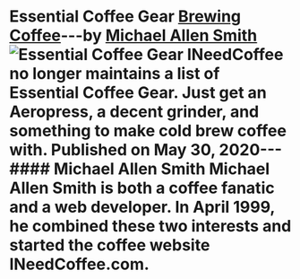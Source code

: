 # Essential Coffee Gear [Brewing Coffee](https://ineedcoffee.com/section/brewing-coffee/)---by [Michael Allen Smith](https://ineedcoffee.com/by/michael-allen-smith/)![Essential Coffee Gear](https://ineedcoffee.com/images/posts/essential-coffee-gear/coffee-gear-ideas.jpg) INeedCoffee no longer maintains a list of Essential Coffee Gear. Just get an Aeropress, a decent grinder, and something to make cold brew coffee with. Published on May 30, 2020--- #### Michael Allen Smith Michael Allen Smith is both a coffee fanatic and a web developer. In April 1999, he combined these two interests and started the coffee website INeedCoffee.com.